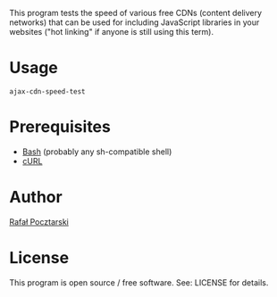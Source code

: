 This program tests the speed of various free CDNs (content delivery networks)
that can be used for including JavaScript libraries in your websites
("hot linking" if anyone is still using this term).

Usage
=====
`ajax-cdn-speed-test`

Prerequisites
=============
* [Bash](http://www.gnu.org/software/bash/) (probably any sh-compatible shell)
* [cURL](http://curl.haxx.se/)

Author
======
[Rafał Pocztarski](https://github.com/rsp)

License
=======
This program is open source / free software. See: LICENSE for details.
